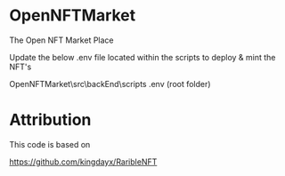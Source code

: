# OpenNFTMarket
The Open NFT Market Place

Update the below .env file located within the scripts to deploy & mint the NFT's

OpenNFTMarket\src\backEnd\scripts
.env (root folder)

# Attribution
This code is based on

https://github.com/kingdayx/RaribleNFT